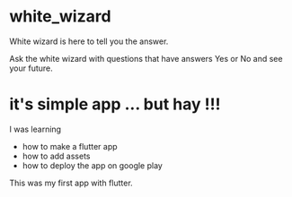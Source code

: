 # white_wizard

White wizard is here to tell you the answer.

Ask the white wizard with questions that have answers Yes or No
and see your future.



# it's simple app ... but hay !!!
I was learning 
- how to make a flutter app
- how to add assets
- how to deploy the app on google play

This was my first app with flutter.
